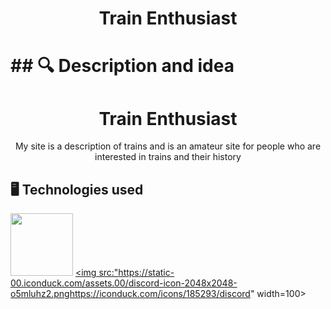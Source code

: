 <h1 align="center"> Train Enthusiast <h1>
## 🔍 Description and idea <a name="description"></a>
<h1 align="center"> Train Enthusiast </h1>
<p align="center"> My site is a description of trains and is an amateur site for people who are interested in trains and their history </p>

## 🖥️ Technologies used <a name="technologies"></a> 

<a href="#"><img src="https://upload.wikimedia.org/wikipedia/commons/thumb/9/9a/Visual_Studio_Code_1.35_icon.svg/512px-Visual_Studio_Code_1.35_icon.svg.png" width=100></a>
<a href="#"><img src:"https://static-00.iconduck.com/assets.00/discord-icon-2048x2048-o5mluhz2.pnghttps://iconduck.com/icons/185293/discord" width=100></a>
